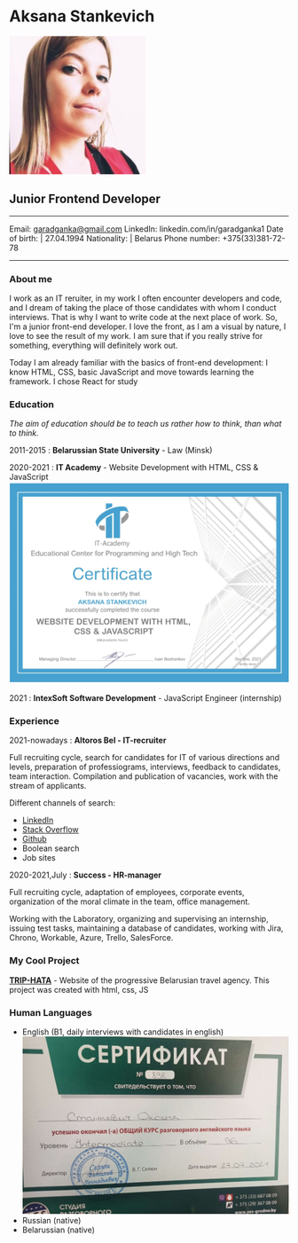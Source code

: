# Aksana Stankevich 
![Photo Aksana Stankevich](images/photo_cv.png)

## Junior Frontend Developer

----------------------------------------------
Email: garadganka@gmail.com 
LinkedIn: linkedin.com/in/garadganka1
Date of birth: | 27.04.1994
Nationality:   | Belarus
Phone number: +375(33)381-72-78

----------------------------------------------

### About me

I work as an IT reruiter, in my work I often encounter developers and code, and I dream of taking the place of those candidates with whom I conduct interviews. That is why I want to write code at the next place of work. So, I'm a junior front-end developer. I love the front, as I am a visual by nature, I love to see the result of my work. I am sure that if you really strive for something, everything will definitely work out.

Today I am already familiar with the basics of front-end development: I know HTML, CSS, basic JavaScript and move towards learning the framework. I chose React for study

### Education

 *The aim of education should be to teach us rather how to think, than what to think.*

2011-2015 
:   **Belarussian State University** - Law (Minsk)

2020-2021 
:   **IT Academy** - Website Development with HTML, CSS & JavaScript ![Certificate](images/certificate_cv.jpg)

2021
:   **IntexSoft Software Development** - JavaScript Engineer (internship)


### Experience

2021-nowadays 
:   **Altoros Bel - IT-recruiter**

Full recruiting cycle, search for candidates for IT of various directions and levels, preparation of professiograms, interviews, feedback to candidates, team interaction. Compilation and publication of vacancies, work with the stream of applicants.

Different channels of search:
* [LinkedIn](http://www.linkedin.com)
* [Stack Overflow](https://stackoverflow.com)
* [Github](https://github.com)
* Boolean search
* Job sites

2020-2021,July 
:   **Success - HR-manager**

Full recruiting cycle, adaptation of employees, corporate events, organization of the moral climate in the team, office management.

Working with the Laboratory, organizing and supervising an internship, issuing test tasks, maintaining a database of candidates, working with Jira, Chrono, Workable, Azure, Trello, SalesForce. 

### My Cool Project
**[TRIP-HATA](https://aksanastankevich.github.io/it-academy/project/index.html)** - Website of the progressive Belarusian travel agency. This project was created with html, css, JS

### Human Languages

* English (B1, daily interviews with candidates in english) ![English Certificate](images/certificate_english_cv.jpg)
* Russian (native)
* Belarussian (native)